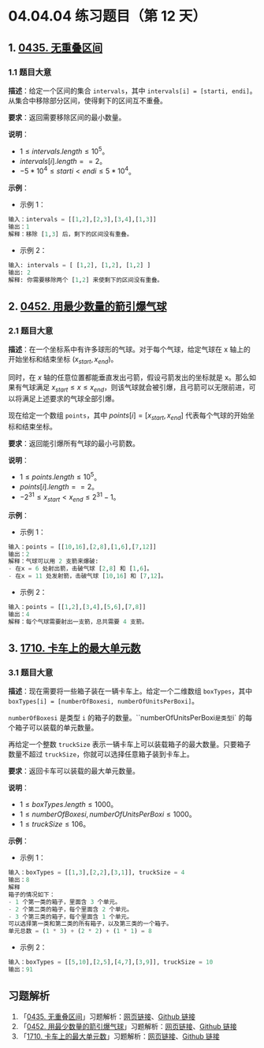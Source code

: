 # 04.04.04 练习题目（第 12 天）

## 1. [0435. 无重叠区间](https://leetcode.cn/problems/non-overlapping-intervals/)

### 1.1 题目大意

**描述**：给定一个区间的集合 `intervals`，其中 `intervals[i] = [starti, endi]`。从集合中移除部分区间，使得剩下的区间互不重叠。

**要求**：返回需要移除区间的最小数量。

**说明**：

- $1 \le intervals.length \le 10^5$。
- $intervals[i].length == 2$。
- $-5 * 10^4 \le starti < endi \le 5 * 10^4$。

**示例**：

- 示例 1：

```python
输入：intervals = [[1,2],[2,3],[3,4],[1,3]]
输出：1
解释：移除 [1,3] 后，剩下的区间没有重叠。
```

- 示例 2：

```python
输入: intervals = [ [1,2], [1,2], [1,2] ]
输出: 2
解释: 你需要移除两个 [1,2] 来使剩下的区间没有重叠。
```

## 2. [0452. 用最少数量的箭引爆气球](https://leetcode.cn/problems/minimum-number-of-arrows-to-burst-balloons/)

### 2.1 题目大意

**描述**：在一个坐标系中有许多球形的气球。对于每个气球，给定气球在 x 轴上的开始坐标和结束坐标 $(x_{start}, x_{end})$。

同时，在 $x$ 轴的任意位置都能垂直发出弓箭，假设弓箭发出的坐标就是 x。那么如果有气球满足 $x_{start} \le x \le x_{end}$，则该气球就会被引爆，且弓箭可以无限前进，可以将满足上述要求的气球全部引爆。

现在给定一个数组 `points`，其中 $points[i] = [x_{start}, x_{end}]$ 代表每个气球的开始坐标和结束坐标。

**要求**：返回能引爆所有气球的最小弓箭数。

**说明**：

- $1 \le points.length \le 10^5$。
- $points[i].length == 2$。
- $-2^{31} \le x_{start} < x_{end} \le 2^{31} - 1$。

**示例**：

- 示例 1：

```python
输入：points = [[10,16],[2,8],[1,6],[7,12]]
输出：2
解释：气球可以用 2 支箭来爆破:
- 在x = 6 处射出箭，击破气球 [2,8] 和 [1,6]。
- 在x = 11 处发射箭，击破气球 [10,16] 和 [7,12]。
```

- 示例 2：

```python
输入：points = [[1,2],[3,4],[5,6],[7,8]]
输出：4
解释：每个气球需要射出一支箭，总共需要 4 支箭。
```

## 3. [1710. 卡车上的最大单元数](https://leetcode.cn/problems/maximum-units-on-a-truck/)

### 3.1 题目大意

  **描述**：现在需要将一些箱子装在一辆卡车上。给定一个二维数组 `boxTypes`，其中 `boxTypes[i] = [numberOfBoxesi, numberOfUnitsPerBoxi]`。

`numberOfBoxesi` 是类型 `i` 的箱子的数量。``numberOfUnitsPerBoxi` 是类型 `i` 的每个箱子可以装载的单元数量。

再给定一个整数 `truckSize` 表示一辆卡车上可以装载箱子的最大数量。只要箱子数量不超过 `truckSize`，你就可以选择任意箱子装到卡车上。

**要求**：返回卡车可以装载的最大单元数量。

**说明**：

- $1 \le boxTypes.length \le 1000$。
- $1 \le numberOfBoxesi, numberOfUnitsPerBoxi \le 1000$。
- $1 \le truckSize \le 106$。

**示例**：

- 示例 1：

```python
输入：boxTypes = [[1,3],[2,2],[3,1]], truckSize = 4
输出：8
解释
箱子的情况如下：
- 1 个第一类的箱子，里面含 3 个单元。
- 2 个第二类的箱子，每个里面含 2 个单元。
- 3 个第三类的箱子，每个里面含 1 个单元。
可以选择第一类和第二类的所有箱子，以及第三类的一个箱子。
单元总数 = (1 * 3) + (2 * 2) + (1 * 1) = 8
```

- 示例 2：

```python
输入：boxTypes = [[5,10],[2,5],[4,7],[3,9]], truckSize = 10
输出：91
```

## 习题解析

1. 「[0435. 无重叠区间](https://leetcode.cn/problems/non-overlapping-intervals/)」习题解析：[网页链接](https://datawhalechina.github.io/leetcode-notes/#/solutions/0435)、[Github 链接](https://github.com/datawhalechina/leetcode-notes/blob/main/docs/solutions/0435.md)
2. 「[0452. 用最少数量的箭引爆气球](https://leetcode.cn/problems/minimum-number-of-arrows-to-burst-balloons/)」习题解析：[网页链接](https://datawhalechina.github.io/leetcode-notes/#/solutions/0452)、[Github 链接](https://github.com/datawhalechina/leetcode-notes/blob/main/docs/solutions/0452.md)
3. 「[1710. 卡车上的最大单元数](https://leetcode.cn/problems/maximum-units-on-a-truck/)」习题解析：[网页链接](https://datawhalechina.github.io/leetcode-notes/#/solutions/1710)、[Github 链接](https://github.com/datawhalechina/leetcode-notes/blob/main/docs/solutions/1710.md)

